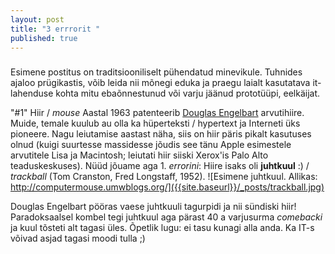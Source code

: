 ```yaml
---
layout: post
title: "3 errrorit "
published: true
---
```



###
Esimene postitus on traditsiooniliselt pühendatud minevikule. Tuhnides ajaloo prügikastis, võib leida nii mõnegi eduka ja praegu laialt kasutatava it-lahenduse kohta mitu ebaõnnestunud või varju jäänud prototüüpi, eelkäijat. 

"#1" Hiir / _mouse_
Aastal 1963 patenteerib [Douglas Engelbart](https://en.wikipedia.org/wiki/Douglas_Engelbart) arvutihiire. Muide, temale kuulub au olla ka hüperteksti / hypertext ja Interneti üks pioneere. Nagu leiutamise aastast näha, siis on hiir päris pikalt kasutuses olnud (kuigi suurtesse massidesse jõudis see tänu Apple esimestele arvutitele Lisa ja Macintosh; leiutati hiir siiski Xerox'is Palo Alto teaduskeskuses). Nüüd jõuame aga 1. _errorini_: Hiire isaks oli **juhtkuul** :) / _trackball_ (Tom Cranston, Fred Longstaff, 1952).
![Esimene juhtkuul. Allikas: http://computermouse.umwblogs.org/]({{site.baseurl}}/_posts/trackball.jpg)

Douglas Engelbart pööras vaese juhtkuuli tagurpidi ja nii sündiski hiir! Paradoksaalsel kombel tegi juhtkuul aga pärast 40 a varjusurma _comebacki_ ja kuul tõsteti alt tagasi üles. Õpetlik lugu: ei tasu kunagi alla anda. Ka IT-s võivad asjad tagasi moodi tulla ;) 

